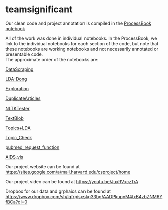 # teamsignificant

Our clean code and project annotation is compiled in the [ProcessBook notebook](https://github.com/dyan1211/teamsignificant/blob/master/ProcessBook.ipynb)

All of the work was done in individual notebooks.  In the ProcessBook, we link to the individual notebooks for each section of the code, but note that these notebooks are working notebooks and not necessarily annotated or presentable code.  
The approximate order of the notebooks are:

   [DataScraping](https://github.com/dyan1211/teamsignificant/blob/master/DataScraping.ipynb)
   
   [LDA-Dong](https://github.com/dyan1211/teamsignificant/blob/master/LDA-Dong.ipynb)
   
   [Exploration](https://github.com/dyan1211/teamsignificant/blob/master/Exploration.ipynb)
   
   [DuplicateArticles](https://github.com/dyan1211/teamsignificant/blob/master/DuplicateArticles.ipynb)
   
   [NLTKTester](https://github.com/dyan1211/teamsignificant/blob/master/NLTKTester.ipynb)
   
   [TextBlob](https://github.com/dyan1211/teamsignificant/blob/master/Textblob.ipynb)
   
   [Topics+LDA](https://github.com/dyan1211/teamsignificant/blob/master/Topics+LDA.ipynb)
   
   [Topic_Check](https://github.com/dyan1211/teamsignificant/blob/master/Topic_Check.ipynb)
   
   [pubmed_request_function](https://github.com/dyan1211/teamsignificant/blob/master/pubmed_request_function.ipynb)
   
   [AIDS_vis](https://github.com/dyan1211/teamsignificant/blob/master/AIDs_vis.ipynb)
  
  
Our project website can be found at https://sites.google.com/a/mail.harvard.edu/csproject/home

Our project video can be found at https://youtu.be/JuxRVxczTrA

Dropbox for our data and grphaics can be found at 
https://www.dropbox.com/sh/lqfrpisxskq33bg/AADPkupnM4txB4zbZNM6YfBCa?dl=0